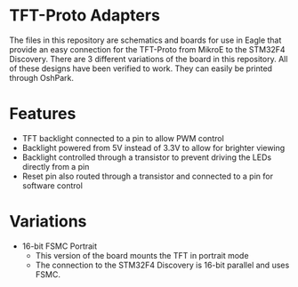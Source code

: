 TFT-Proto Adapters
=================================================================================
The files in this repository are schematics and boards for use in Eagle that provide an easy connection for the TFT-Proto from MikroE to the STM32F4 Discovery. There are 3 different variations of the board in this repository. All of these designs have been verified to work. They can easily be printed through OshPark.

Features
=================================================================================
-  TFT backlight connected to a pin to allow PWM control
-  Backlight powered from 5V instead of 3.3V to allow for brighter viewing
-  Backlight controlled through a transistor to prevent driving the LEDs directly from a pin
-  Reset pin also routed through a transistor and connected to a pin for software control

Variations
=================================================================================
-  16-bit FSMC Portrait
	-  This version of the board mounts the TFT in portrait mode
	-  The connection to the STM32F4 Discovery is 16-bit parallel and uses FSMC.
